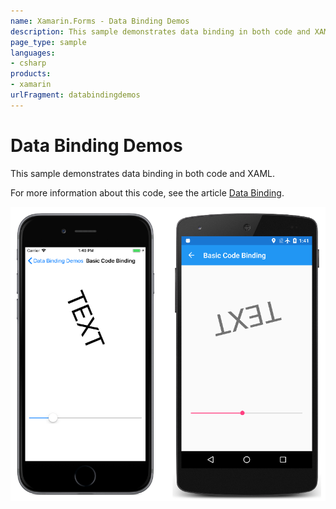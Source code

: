 ```yaml
---
name: Xamarin.Forms - Data Binding Demos
description: This sample demonstrates data binding in both code and XAML.
page_type: sample
languages:
- csharp
products:
- xamarin
urlFragment: databindingdemos
---
```

# Data Binding Demos

This sample demonstrates data binding in both code and XAML.

For more information about this code, see the article [Data Binding](https://docs.microsoft.com/xamarin/xamarin-forms/app-fundamentals/data-binding/).

![Data Binding Demos application screenshot](Screenshots/01BasicCodeBinding-Large.png "Data Binding Demos application screenshot")
